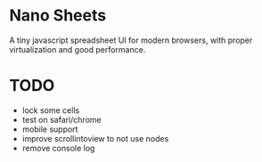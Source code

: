 # Nano Sheets

A tiny javascript spreadsheet UI for modern browsers, with proper virtualization and good performance.

# TODO 

- lock some cells
- test on safari/chrome
- mobile support
- improve scrollintoview to not use nodes
- remove console log

